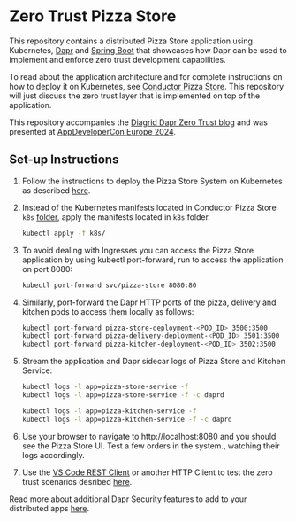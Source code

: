 # Zero Trust Pizza Store

This repository contains a distributed Pizza Store application using Kubernetes, [Dapr](https://dapr.io) and [Spring Boot](https://spring.io/projects/spring-boot) that showcases how Dapr can be used to implement and enforce zero trust development capabilities.

To read about the application architecture and for complete instructions on how to deploy it on Kubernetes, see [Conductor Pizza Store](https://github.com/diagrid-labs/conductor-pizza-store). This repository will just discuss the zero trust layer that is implemented on top of the application.

This repository accompanies the [Diagrid Dapr Zero Trust blog](https://thenewstack.io/zero-trust-security-for-distributed-applications-with-dapr-open-source/) and was presented at [AppDeveloperCon Europe 2024](https://youtu.be/3BCIGU3EiGE?feature=shared).

## Set-up Instructions

1. Follow the instructions to deploy the Pizza Store System on Kubernetes as described [here](https://github.com/diagrid-labs/conductor-pizza-store?tab=readme-ov-file#installation).

1. Instead of the Kubernetes manifests located in Conductor Pizza Store `k8s` [folder](https://github.com/diagrid-labs/conductor-pizza-store/tree/main/k8s), apply the manifests located in `k8s` folder.

    ```bash
    kubectl apply -f k8s/
    ```

1. To avoid dealing with Ingresses you can access the Pizza Store application by using kubectl port-forward, run to access the application on port 8080:

    ```bash
    kubectl port-forward svc/pizza-store 8080:80
    ```

1. Similarly, port-forward the Dapr HTTP ports of the pizza, delivery and kitchen pods to access them locally as follows:

    ```bash
    kubectl port-forward pizza-store-deployment-<POD_ID> 3500:3500
    kubectl port-forward pizza-delivery-deployment-<POD_ID> 3501:3500
    kubectl port-forward pizza-kitchen-deployment-<POD_ID> 3502:3500
    ```

1. Stream the application and Dapr sidecar logs of Pizza Store and Kitchen Service:

    ```bash
    kubectl logs -l app=pizza-store-service -f
    kubectl logs -l app=pizza-store-service -f -c daprd

    kubectl logs -l app=pizza-kitchen-service -f
    kubectl logs -l app=pizza-kitchen-service -f -c daprd
    ```

1. Use your browser to navigate to http://localhost:8080 and you should see the Pizza Store UI. Test a few orders in the system., watching their logs accordingly.

1. Use the [VS Code REST Client](https://marketplace.visualstudio.com/items?itemName=humao.rest-client) or another HTTP Client to test the zero trust scenarios desribed [here](./test.rest).

Read more about additional Dapr Security features to add to your distributed apps [here](https://docs.dapr.io/concepts/security-concept/).
